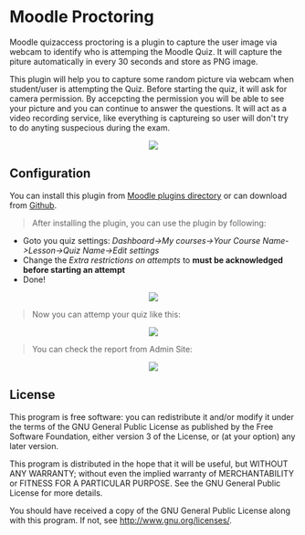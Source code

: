 # Moodle Proctoring

Moodle quizaccess proctoring is a plugin to capture the user image via webcam to identify who is attemping the Moodle Quiz. It will capture the piture automatically in every 30 seconds and store as PNG image. 


This plugin will help you to capture some random picture via webcam when student/user is attempting the Quiz. 
Before starting the quiz, it will ask for camera permission. By accepcting the permission you will be able to see your picture and you can continue to answer the questions. It will act as a video recording service, like everything is captureing so user will don't try to do anyting suspecious during the exam. 

<p align="center">
<img src="https://i.imgur.com/Vnw0Fhc.png">
</p>

## Configuration

You can install this plugin from [Moodle plugins directory](https://moodle.org/plugins) or can download from [Github](https://github.com/AnowarCST/moodle-quizaccess_proctoring).

> After installing the plugin, you can use the plugin by following:

- Goto you quiz settings: *Dashboard->My courses->Your Course Name->Lesson->Quiz Name->Edit settings*
- Change the *Extra restrictions on attempts* to **must be acknowledged before starting an attempt**
- Done!

<p align="center">
<img src="https://i.imgur.com/rwTYQ9M.png">
</p>

> Now you can attemp your quiz like this:
<p align="center">
<img src="https://i.imgur.com/UB9Cihs.png">
</p>

> You can check the report from Admin Site:
<p align="center">
<img src="https://i.imgur.com/jQe52LB.png">
</p>


## License

This program is free software: you can redistribute it and/or modify it under
the terms of the GNU General Public License as published by the Free Software
Foundation, either version 3 of the License, or (at your option) any later
version.

This program is distributed in the hope that it will be useful, but WITHOUT ANY
WARRANTY; without even the implied warranty of MERCHANTABILITY or FITNESS FOR A
PARTICULAR PURPOSE.  See the GNU General Public License for more details.

You should have received a copy of the GNU General Public License along with
this program.  If not, see <http://www.gnu.org/licenses/>.
